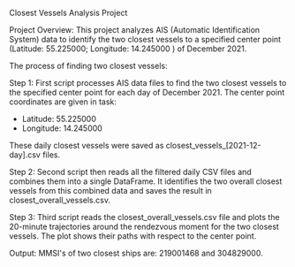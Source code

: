 
Closest Vessels Analysis Project

Project Overview:
This project analyzes AIS (Automatic Identification System) data to identify the two closest vessels to a specified center point (Latitude: 55.225000; Longitude: 14.245000
) of December 2021.

The process of finding two closest vessels:

Step 1: 
First script processes AIS data files to find the two closest vessels to the specified center point for each day of December 2021. The center point coordinates are given in task:
- Latitude: 55.225000
- Longitude: 14.245000

These daily closest vessels were saved as closest_vessels_[2021-12-day].csv files.

Step 2:
Second script then reads all the filtered daily CSV files and combines them into a single DataFrame. It identifies the two overall closest vessels from this combined data and saves the result in closest_overall_vessels.csv.

Step 3:
Third script reads the closest_overall_vessels.csv file and plots the 20-minute trajectories around the rendezvous moment for the two closest vessels. The plot shows their paths with respect to the center point.

Output:
MMSI's of two closest ships are: 219001468 and 304829000.

